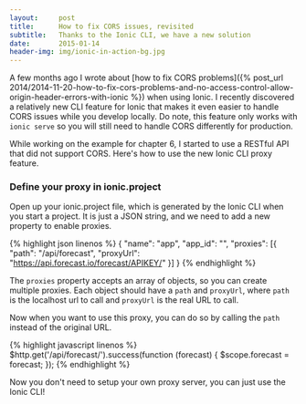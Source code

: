 ```yaml
---
layout:     post
title:      How to fix CORS issues, revisited
subtitle:   Thanks to the Ionic CLI, we have a new solution
date:       2015-01-14
header-img: img/ionic-in-action-bg.jpg
---
```

A few months ago I wrote about [how to fix CORS problems]({% post_url 2014/2014-11-20-how-to-fix-cors-problems-and-no-access-control-allow-origin-header-errors-with-ionic %}) when using Ionic. I recently discovered a relatively new CLI feature for Ionic that makes it even easier to handle CORS issues while you develop locally. Do note, this feature only works with `ionic serve` so you will still need to handle CORS differently for production.

While working on the example for chapter 6, I started to use a RESTful API that did not support CORS. Here's how to use the new Ionic CLI proxy feature.

### Define your proxy in ionic.project

Open up your ionic.project file, which is generated by the Ionic CLI when you start a project. It is just a JSON string, and we need to add a new property to enable proxies.

{% highlight json linenos %}
{
  "name": "app",
  "app_id": "",
  "proxies": [{
    "path": "/api/forecast",
    "proxyUrl": "https://api.forecast.io/forecast/APIKEY/"
  }]
}
{% endhighlight %}

The `proxies` property accepts an array of objects, so you can create multiple proxies. Each object should have a `path` and `proxyUrl`, where `path` is the localhost url to call and `proxyUrl` is the real URL to call.

Now when you want to use this proxy, you can do so by calling the `path` instead of the original URL.

{% highlight javascript linenos %}
$http.get('/api/forecast/').success(function (forecast) {
  $scope.forecast = forecast;
});
{% endhighlight %}

Now you don't need to setup your own proxy server, you can just use the Ionic CLI!
